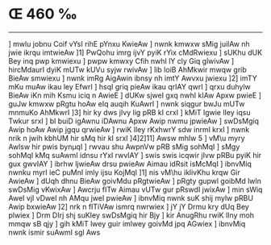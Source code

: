 # Œ 460 ‰
---
] mwlu jobnu Coif vYsI rihE pYnxu KwieAw ] nwnk kmwxw sMig juilAw
nh jwie ikrqu imtwieAw ]1] PwQohu imrg ijvY pyiK rYix cMdRwiexu ] sUKhu
dUK Bey inq pwp kmwiexu ] pwpw kmwxy Cfih nwhI lY cly Giq glwivAw
] hircMdaurI dyiK mUTw kUVu syjw rwivAw ] lib loiB AhMkwir mwqw grib
BieAw smwiexu ] nwnk imRg AigAwin ibnsy nh imtY Awvxu jwiexu ]2]
imTY mKu muAw ikau ley EfwrI ] hsqI griq pieAw ikau qrIAY qwrI ]
qrxu duhylw BieAw iKn mih Ksmu iciq n AwieE ] dUKw sjweI gxq nwhI
kIAw Apxw pwieE ] guJw kmwxw pRgtu hoAw eIq auqih KuAwrI ] nwnk
siqgur bwJu mUTw mnmuKo AhMkwrI ]3] hir ky dws jIvy lig pRB kI crxI
] kMiT lgwie lIey iqsu Twkur srxI ] bl buiD igAwnu iDAwnu Apxw
Awip nwmu jpwieAw ] swDsMgiq Awip hoAw Awip jgqu qrwieAw ] rwiK
lIey rKxhwrY sdw inrml krxI ] nwnk nrik n jwih kbhUM hir sMq hir
kI srxI ]4]2]11] Awsw mhlw 5 ] vM\u myry Awlsw hir pwis bynµqI ]
rwvau shu AwpnVw pRB sMig sohMqI ] sMgy sohMqI kMq suAwmI idnsu rYxI
rwvIAY ] swis swis icqwir jIvw pRBu pyiK hir gux gwvIAY ] ibrhw
ljwieAw drsu pwieAw Aimau idRsit isMcMqI ] ibnvMiq nwnku myrI ieC
puMnI imly ijsu KojMqI ]1] nis vM\hu iklivKhu krqw Gir AwieAw ] dUqh
dhnu BieAw goivMdu pRgtwieAw ] pRgty gupwl goibMd lwln swDsMig
vKwixAw ] Awcrju fITw Aimau vUTw gur pRswdI jwixAw ] min sWiq AweI
vjI vDweI nh AMqu jweI pwieAw ] ibnvMiq nwnk suK shij mylw pRBU
Awip bxwieAw ]2] nrk n fITiVAw ismrq nwrwiex ] jY jY Drmu kry
dUq Bey plwiex ] Drm DIrj shj suKIey swDsMgiq hir Bjy ] kir
AnugRhu rwiK lIny moh mmqw sB qjy ] gih kMiT lwey guir imlwey goivMd
jpq AGwiex ] ibnvMiq nwnk ismir suAwmI sgl Aws
####

